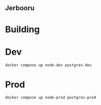 ## Jerbooru

# Building

# Dev

``docker compose up node-dev postgres-dev``

# Prod

``docker compose up node-prod postgres-prod``